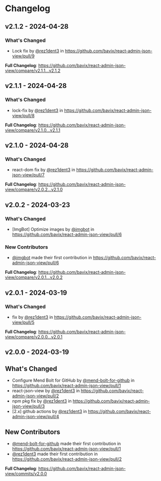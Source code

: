 # Changelog

## v2.1.2 - 2024-04-28

### What's Changed

* Lock fix by [@rez1dent3](https://github.com/rez1dent3) in https://github.com/bavix/react-admin-json-view/pull/9

**Full Changelog**: https://github.com/bavix/react-admin-json-view/compare/v2.1.1...v2.1.2

## v2.1.1 - 2024-04-28

### What's Changed

* lock-fix by [@rez1dent3](https://github.com/rez1dent3) in https://github.com/bavix/react-admin-json-view/pull/8

**Full Changelog**: https://github.com/bavix/react-admin-json-view/compare/v2.1.0...v2.1.1

## v2.1.0 - 2024-04-28

### What's Changed

* react-dom fix by [@rez1dent3](https://github.com/rez1dent3) in https://github.com/bavix/react-admin-json-view/pull/7

**Full Changelog**: https://github.com/bavix/react-admin-json-view/compare/v2.0.2...v2.1.0

## v2.0.2 - 2024-03-23

### What's Changed

* [ImgBot] Optimize images by [@imgbot](https://github.com/imgbot) in https://github.com/bavix/react-admin-json-view/pull/6

### New Contributors

* [@imgbot](https://github.com/imgbot) made their first contribution in https://github.com/bavix/react-admin-json-view/pull/6

**Full Changelog**: https://github.com/bavix/react-admin-json-view/compare/v2.0.1...v2.0.2

## v2.0.1 - 2024-03-19

### What's Changed

* fix by [@rez1dent3](https://github.com/rez1dent3) in https://github.com/bavix/react-admin-json-view/pull/5

**Full Changelog**: https://github.com/bavix/react-admin-json-view/compare/v2.0.0...v2.0.1

## v2.0.0 - 2024-03-19

## What's Changed

* Configure Mend Bolt for GitHub by [@mend-bolt-for-github](https://github.com/mend-bolt-for-github) in https://github.com/bavix/react-admin-json-view/pull/1
* react-json-view by [@rez1dent3](https://github.com/rez1dent3) in https://github.com/bavix/react-admin-json-view/pull/2
* npm pkg fix by [@rez1dent3](https://github.com/rez1dent3) in https://github.com/bavix/react-admin-json-view/pull/3
* [2.x] github actions by [@rez1dent3](https://github.com/rez1dent3) in https://github.com/bavix/react-admin-json-view/pull/4

## New Contributors

* [@mend-bolt-for-github](https://github.com/mend-bolt-for-github) made their first contribution in https://github.com/bavix/react-admin-json-view/pull/1
* [@rez1dent3](https://github.com/rez1dent3) made their first contribution in https://github.com/bavix/react-admin-json-view/pull/2

**Full Changelog**: https://github.com/bavix/react-admin-json-view/commits/v2.0.0
